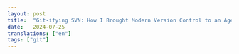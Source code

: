 ```yaml
---
layout: post
title:  "Git-ifying SVN: How I Brought Modern Version Control to an Age-Old System"
date:   2024-07-25
translations: ["en"]
tags: ["git"]
---
```

